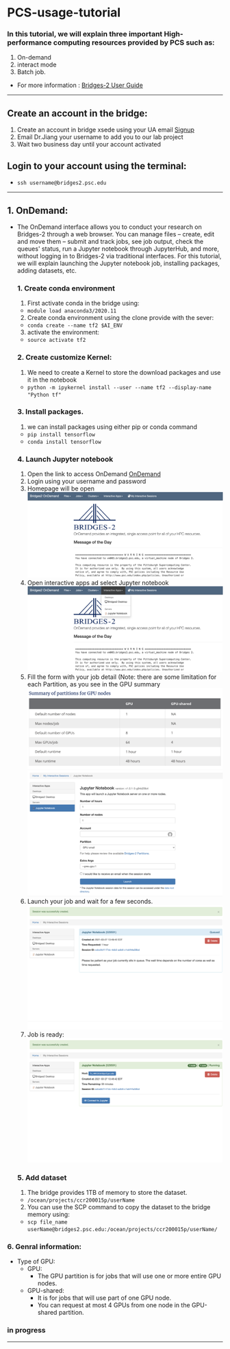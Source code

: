 # PCS-usage-tutorial
### In this tutorial, we will explain three important High-performance computing resources provided by PCS such as:
1. On-demand
2. interact mode
3. Batch job.
- For more information : [Bridges-2 User Guide](https://www.psc.edu/resources/bridges-2/user-guide-2/)
-----------------------------------------------------------------------------------------------------------------------------------------------------------------
## Create an account in the bridge:
  1. Create an account in bridge xsede using your UA email
		[Signup](https://portal.xsede.org/my-xsede#/guest)
  2. Email Dr.Jiang your username to add you to our lab project
  3. Wait two business day until your account activated  
## Login to your account using the terminal:
- `ssh username@bridges2.psc.edu`
-----------------------------------------------------------------------------------------------------------------------------------------------------------------
## 1. OnDemand:
- The OnDemand interface allows you to conduct your research on Bridges-2 through a web browser. You can manage files – create, edit and move them – submit and track jobs, see job output, check the queues' status, run a Jupyter notebook through JupyterHub, and more, without logging in to Bridges-2 via traditional interfaces.
For this tutorial, we will explain launching the Jupyter notebook job, installing packages, adding datasets, etc.
  ### 1. Create conda environment
  1. First activate conda in the bridge using:
  - `module load anaconda3/2020.11`
  2. Create conda environment using the clone provide with the sever:
  - `conda create --name tf2 $AI_ENV`
  3. activate the environment:
  - `source activate tf2`
  ### 2. Create customize Kernel:
  1. We need to create a Kernel to store the download packages and use it in the notebook
  - `python -m ipykernel install --user --name tf2 --display-name "Python tf"`
  ### 3. Install packages. 
  1. we can install packages using either pip or conda command
  - `pip install tensorflow`
  - `conda install tensorflow`
  ### 4. Launch Jupyter notebook 
  1. Open the link to access OnDemand [OnDemand](https://ondemand.bridges2.psc.edu/)
  2. Login using your username and password
  3. Homepage will be open 
  ![image](https://github.com/spatialdatasciencegroup/PCS-Bridge2-tutorial/blob/main/images/brige_homepage.png)
  4. Open interactive apps ad select Jupyter notebook
  ![image](https://github.com/spatialdatasciencegroup/PCS-Bridge2-tutorial/blob/main/images/interactive_apps.png)
  5. Fill the form with your job detail (Note: there are some limitation for each Partition, as you see in the GPU summary 
  ![Alt text](https://github.com/spatialdatasciencegroup/PCS-Bridge2-tutorial/blob/main/images/GPU_nodes.png?raw=true "GPU nodes")
  ![image](https://github.com/spatialdatasciencegroup/PCS-Bridge2-tutorial/blob/main/images/Launch_job.png)
  6. Launch your job and wait for a few seconds.
  ![image](https://github.com/spatialdatasciencegroup/PCS-Bridge2-tutorial/blob/main/images/Wait_accept.png)
  7. Job is ready: 
  ![image](https://github.com/spatialdatasciencegroup/PCS-Bridge2-tutorial/blob/main/images/notebook_ready.png)
  ### 5. Add dataset
  1. The bridge provides 1TB of memory to store the dataset. 
  - `/ocean/projects/ccr200015p/userName`
  2. You can use the SCP command to copy the dataset to the bridge memory using:
  - `scp file_name userName@bridges2.psc.edu:/ocean/projects/ccr200015p/userName/`

### 6. Genral information:
-  Type of GPU:
	- GPU:	
		- The GPU partition is for jobs that will use one or more entire GPU nodes.
	- GPU-shared:
		- It is for jobs that will use part of one GPU node. 
		- You can request at most 4 GPUs from one node in the GPU-shared partition.

### in progress
-------------------------------------------------------------------------------------------------------------------------------------------------------------------





